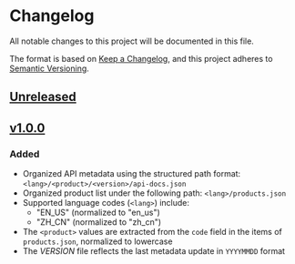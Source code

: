 # Changelog

All notable changes to this project will be documented in this file.

The format is based on [Keep a Changelog](https://keepachangelog.com/en/1.1.0/),
and this project adheres to [Semantic Versioning](https://semver.org/spec/v2.0.0.html).

## [Unreleased]

## [v1.0.0]

### Added

- Organized API metadata using the structured path format: `<lang>/<product>/<version>/api-docs.json`
- Organized product list under the following path: `<lang>/products.json`
- Supported language codes (`<lang>`) include:
  - "EN_US" (normalized to "en_us")
  - "ZH_CN" (normalized to "zh_cn")
- The `<product>` values are extracted from the `code` field in the items of `products.json`, normalized to lowercase
- The _VERSION_ file reflects the last metadata update in `YYYYMMDD` format

[unreleased]: https://github.com/dew-serverless/acs-metadata/compare/v1.0.0...HEAD
[v1.0.0]: https://github.com/dew-serverless/acs-metadata/releases/tag/v1.0.0
